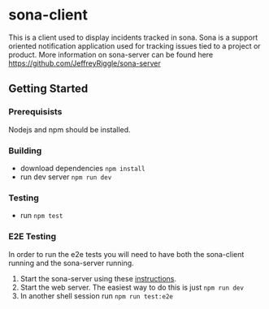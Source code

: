 # sona-client
This is a client used to display incidents tracked in sona. Sona is a support oriented notification application used for tracking issues tied to a project or product. More information on sona-server can be found here https://github.com/JeffreyRiggle/sona-server

## Getting Started
### Prerequisists
Nodejs and npm should be installed.

### Building
* download dependencies `npm install`
* run dev server `npm run dev`

### Testing
* run `npm test`

### E2E Testing
In order to run the e2e tests you will need to have both the sona-client running and the sona-server running.

1. Start the sona-server using these [instructions](https://github.com/JeffreyRiggle/sona-server/blob/master/doc/Install.md).
2. Start the web server. The easiest way to do this is just `npm run dev`
3. In another shell session run `npm run test:e2e`